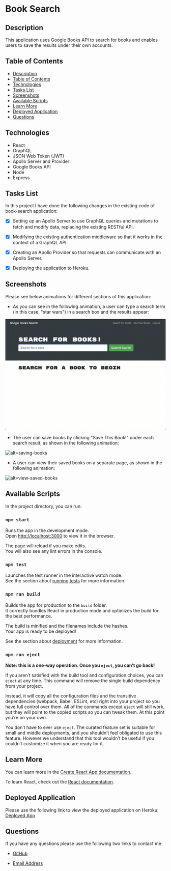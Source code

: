 # Book Search

## Description

This application uses Google Books API to search for books and enables users to save the results under their own accounts.

## Table of Contents

* [Description](#description)
* [Table of Contents](#table-of-contents)
* [Technologies](#technologies)
* [Tasks List](#tasks-list)
* [Screenshots](#screenshots)
* [Available Scripts](#available-scripts)
* [Learn More](#learn-more)
* [Deployed Application](#deployed-application)
* [Questions](#questions)

## Technologies

* React
* GraphQL
* JSON Web Token (JWT)
* Apollo Server and Provider
* Google Books API
* Node
* Express

## Tasks List

In this project I have done the following changes in the existing code of book-search application:

- [x] Setting up an Apollo Server to use GraphQL queries and mutations to fetch and modify data, replacing the existing RESTful API.

- [x] Modifying the existing authentication middleware so that it works in the context of a GraphQL API.

- [x] Creating an Apollo Provider so that requests can communicate with an Apollo Server.

- [x] Deploying the application to Heroku.

## Screenshots

Please see below animations for different sections of this application:

* As you can see in the following animation, a user can type a search term (in this case, "star wars") in a search box and the results appear:

![alt=homepage](./Develop/client/src/utils/videos/homepage.gif)

* The user can save books by clicking "Save This Book!" under each search result, as shown in the following animation:

![alt=saving-books](./Develop//client/src/utils/videos/saveBook.gif)


* A user can view their saved books on a separate page, as shown in the following animation:

![alt=view-saved-books](./Develop/client/src/utils/videos/viewSavedBooks.gif)

## Available Scripts

In the project directory, you can run:

### `npm start`

Runs the app in the development mode.\
Open [http://localhost:3000](http://localhost:3000) to view it in the browser.

The page will reload if you make edits.\
You will also see any lint errors in the console.

### `npm test`

Launches the test runner in the interactive watch mode.\
See the section about [running tests](https://facebook.github.io/create-react-app/docs/running-tests) for more information.

### `npm run build`

Builds the app for production to the `build` folder.\
It correctly bundles React in production mode and optimizes the build for the best performance.

The build is minified and the filenames include the hashes.\
Your app is ready to be deployed!

See the section about [deployment](https://facebook.github.io/create-react-app/docs/deployment) for more information.

### `npm run eject`

**Note: this is a one-way operation. Once you `eject`, you can’t go back!**

If you aren’t satisfied with the build tool and configuration choices, you can `eject` at any time. This command will remove the single build dependency from your project.

Instead, it will copy all the configuration files and the transitive dependencies (webpack, Babel, ESLint, etc) right into your project so you have full control over them. All of the commands except `eject` will still work, but they will point to the copied scripts so you can tweak them. At this point you’re on your own.

You don’t have to ever use `eject`. The curated feature set is suitable for small and middle deployments, and you shouldn’t feel obligated to use this feature. However we understand that this tool wouldn’t be useful if you couldn’t customize it when you are ready for it.

## Learn More

You can learn more in the [Create React App documentation](https://facebook.github.io/create-react-app/docs/getting-started).

To learn React, check out the [React documentation](https://reactjs.org/).

## Deployed Application

Please use the following link to view the deployed application on Heroku: [Deployed App](https://blooming-basin-29879.herokuapp.com/)

## Questions

If you have any questions please use the following two links to contact me:

* [GitHub](https://github.com/down-dive)

* [Email Address](mailto:yterlyuk@gmail.com)
